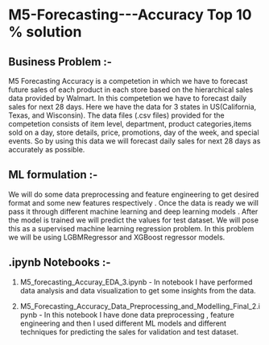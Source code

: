 # M5-Forecasting---Accuracy Top 10 % solution


## Business Problem :-
M5 Forecasting Accuracy is a competetion in which we have to forecast future sales of each
product in each store based on the hierarchical sales data provided by Walmart. In this
competetion we have to forecast daily sales for next 28 days. Here we have the data for 3 states in
US(California, Texas, and Wisconsin). The data files (.csv files) provided for the competetion
consists of item level, department, product categories,items sold on a day, store details, price,
promotions, day of the week, and special events. So by using this data we will forecast daily sales
for next 28 days as accurately as possible.


## ML formulation :-
We will do some data preprocessing and feature engineering to get desired format and some new
features respectively . Once the data is ready we will pass it through different machine learning
and deep learning models . After the model is trained we will predict the values for test dataset. We
will pose this as a supervised machine learning regression problem. In this problem we will be
using LGBMRegressor and XGBoost regressor models.


## .ipynb Notebooks :-

1. M5_forecasting_Accuray_EDA_3.ipynb - In notebook I have performed data analysis and data visualization to get some insights from the data.


2. M5_Forecasting_Accuracy_Data_Preprocessing_and_Modelling_Final_2.ipynb - In this notebook I have done data preprocessing , feature engineering and then I used different ML models and different techniques for predicting the sales for validation and test dataset.
